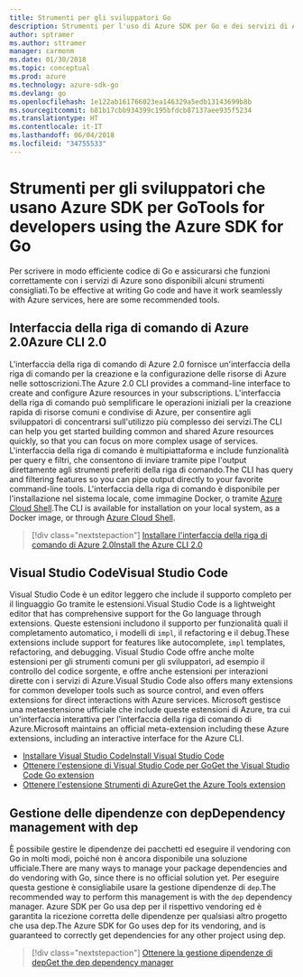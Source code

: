 ```yaml
---
title: Strumenti per gli sviluppatori Go
description: Strumenti per l'uso di Azure SDK per Go e dei servizi di Azure
author: sptramer
ms.author: sttramer
manager: carmonm
ms.date: 01/30/2018
ms.topic: conceptual
ms.prod: azure
ms.technology: azure-sdk-go
ms.devlang: go
ms.openlocfilehash: 1e122ab161766023ea146329a5edb13143699b8b
ms.sourcegitcommit: b81b17cbb934399c195bfdcb87137aee935f5234
ms.translationtype: HT
ms.contentlocale: it-IT
ms.lasthandoff: 06/04/2018
ms.locfileid: "34755533"
---
```

# <a name="tools-for-developers-using-the-azure-sdk-for-go"></a><span data-ttu-id="31f99-103">Strumenti per gli sviluppatori che usano Azure SDK per Go</span><span class="sxs-lookup"><span data-stu-id="31f99-103">Tools for developers using the Azure SDK for Go</span></span>

<span data-ttu-id="31f99-104">Per scrivere in modo efficiente codice di Go e assicurarsi che funzioni correttamente con i servizi di Azure sono disponibili alcuni strumenti consigliati.</span><span class="sxs-lookup"><span data-stu-id="31f99-104">To be effective at writing Go code and have it work seamlessly with Azure services, here are some recommended tools.</span></span>

## <a name="azure-cli-20"></a><span data-ttu-id="31f99-105">Interfaccia della riga di comando di Azure 2.0</span><span class="sxs-lookup"><span data-stu-id="31f99-105">Azure CLI 2.0</span></span>

<span data-ttu-id="31f99-106">L'interfaccia della riga di comando di Azure 2.0 fornisce un'interfaccia della riga di comando per la creazione e la configurazione delle risorse di Azure nelle sottoscrizioni.</span><span class="sxs-lookup"><span data-stu-id="31f99-106">The Azure 2.0 CLI provides a command-line interface to create and configure Azure resources in your subscriptions.</span></span> <span data-ttu-id="31f99-107">L'interfaccia della riga di comando può semplificare le operazioni iniziali per la creazione rapida di risorse comuni e condivise di Azure, per consentire agli sviluppatori di concentrarsi sull'utilizzo più complesso dei servizi.</span><span class="sxs-lookup"><span data-stu-id="31f99-107">The CLI can help you get started building common and shared Azure resources quickly, so that you can focus on more complex usage of services.</span></span> <span data-ttu-id="31f99-108">L'interfaccia della riga di comando è multipiattaforma e include funzionalità per query e filtri, che consentono di inviare tramite pipe l'output direttamente agli strumenti preferiti della riga di comando.</span><span class="sxs-lookup"><span data-stu-id="31f99-108">The CLI has query and filtering features so you can pipe output directly to your favorite command-line tools.</span></span> <span data-ttu-id="31f99-109">L'interfaccia della riga di comando è disponibile per l'installazione nel sistema locale, come immagine Docker, o tramite [Azure Cloud Shell](https://docs.microsoft.com/en-us/azure/cloud-shell/overview).</span><span class="sxs-lookup"><span data-stu-id="31f99-109">The CLI is available for installation on your local system, as a Docker image, or through [Azure Cloud Shell](https://docs.microsoft.com/en-us/azure/cloud-shell/overview).</span></span>

> [!div class="nextstepaction"]
> [<span data-ttu-id="31f99-110">Installare l'interfaccia della riga di comando di Azure 2.0</span><span class="sxs-lookup"><span data-stu-id="31f99-110">Install the Azure CLI 2.0</span></span>](/cli/azure/install-azure-cli)

## <a name="visual-studio-code"></a><span data-ttu-id="31f99-111">Visual Studio Code</span><span class="sxs-lookup"><span data-stu-id="31f99-111">Visual Studio Code</span></span>

<span data-ttu-id="31f99-112">Visual Studio Code è un editor leggero che include il supporto completo per il linguaggio Go tramite le estensioni.</span><span class="sxs-lookup"><span data-stu-id="31f99-112">Visual Studio Code is a lightweight editor that has comprehensive support for the Go language through extensions.</span></span> <span data-ttu-id="31f99-113">Queste estensioni includono il supporto per funzionalità quali il completamento automatico, i modelli di `impl`, il refactoring e il debug.</span><span class="sxs-lookup"><span data-stu-id="31f99-113">These extensions include support for features like autocomplete, `impl` templates, refactoring, and debugging.</span></span> <span data-ttu-id="31f99-114">Visual Studio Code offre anche molte estensioni per gli strumenti comuni per gli sviluppatori, ad esempio il controllo del codice sorgente, e offre anche estensioni per interazioni dirette con i servizi di Azure.</span><span class="sxs-lookup"><span data-stu-id="31f99-114">Visual Studio Code also offers many extensions for common developer tools such as source control, and even offers extensions for direct interactions with Azure services.</span></span> <span data-ttu-id="31f99-115">Microsoft gestisce una metaestensione ufficiale che include queste estensioni di Azure, tra cui un'interfaccia interattiva per l'interfaccia della riga di comando di Azure.</span><span class="sxs-lookup"><span data-stu-id="31f99-115">Microsoft maintains an official meta-extension including these Azure extensions, including an interactive interface for the Azure CLI.</span></span>

* [<span data-ttu-id="31f99-116">Installare Visual Studio Code</span><span class="sxs-lookup"><span data-stu-id="31f99-116">Install Visual Studio Code</span></span>](https://code.visualstudio.com/Download)
* [<span data-ttu-id="31f99-117">Ottenere l'estensione di Visual Studio Code per Go</span><span class="sxs-lookup"><span data-stu-id="31f99-117">Get the Visual Studio Code Go extension</span></span>](https://code.visualstudio.com/docs/languages/go)
* [<span data-ttu-id="31f99-118">Ottenere l'estensione Strumenti di Azure</span><span class="sxs-lookup"><span data-stu-id="31f99-118">Get the Azure Tools extension</span></span>](https://marketplace.visualstudio.com/items?itemName=ms-vscode.vscode-azureextensionpack)

## <a name="dependency-management-with-dep"></a><span data-ttu-id="31f99-119">Gestione delle dipendenze con dep</span><span class="sxs-lookup"><span data-stu-id="31f99-119">Dependency management with dep</span></span>

<span data-ttu-id="31f99-120">È possibile gestire le dipendenze dei pacchetti ed eseguire il vendoring con Go in molti modi, poiché non è ancora disponibile una soluzione ufficiale.</span><span class="sxs-lookup"><span data-stu-id="31f99-120">There are many ways to manage your package dependencies and do vendoring with Go, since there is no official solution yet.</span></span> <span data-ttu-id="31f99-121">Per eseguire questa gestione è consigliabile usare la gestione dipendenze di `dep`.</span><span class="sxs-lookup"><span data-stu-id="31f99-121">The recommended way to perform this management is with the `dep` dependency manager.</span></span> <span data-ttu-id="31f99-122">Azure SDK per Go usa dep per il rispettivo vendoring ed è garantita la ricezione corretta delle dipendenze per qualsiasi altro progetto che usa dep.</span><span class="sxs-lookup"><span data-stu-id="31f99-122">The Azure SDK for Go uses dep for its vendoring, and is guaranteed to correctly get dependencies for any other project using dep.</span></span>

> [!div class="nextstepaction"]
> [<span data-ttu-id="31f99-123">Ottenere la gestione dipendenze di dep</span><span class="sxs-lookup"><span data-stu-id="31f99-123">Get the dep dependency manager</span></span>](https://github.com/tools/godep)